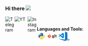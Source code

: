 ### Hi there <img src="https://media.giphy.com/media/J60klcdfVdpryi1u78/giphy.gif"  width="75px">
<a href="https://t.me/haxahx">
  <img align="left" alt="Telegram" width="30px"src="https://media.giphy.com/media/ZcdZ7ldgeIhfesqA6E/giphy.gif"/>
</a>
<a href="https://www.youtube.com/channel/UCIgXF8t4Ow-y0Hi27MNDfHA?view_as=subscriber">
  <img align="left" alt="YT" width="42px"src="https://media.giphy.com/media/j0Fks3yUAGX0qmjuto/giphy.gif"/>
</a>
<a href="https://www.instagram.com/tadaborisu/">
  <img align="left" alt="Instagram" width="30px"src="https://media.giphy.com/media/SwyH7oWi2vhkOjCwiJ/giphy.gif"/>
</a><br/>

**Languages and Tools:**<br/>
<code><img height="30" src="https://raw.githubusercontent.com/github/explore/80688e429a7d4ef2fca1e82350fe8e3517d3494d/topics/python/python.png"></code>
<code><img height="30" src="https://raw.githubusercontent.com/github/explore/80688e429a7d4ef2fca1e82350fe8e3517d3494d/topics/git/git.png"></code>
<code><img height="30" src="https://raw.githubusercontent.com/github/explore/80688e429a7d4ef2fca1e82350fe8e3517d3494d/topics/visual-studio-code/visual-studio-code.png">></code>

